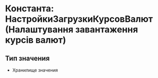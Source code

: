 ﻿# Константа: НастройкиЗагрузкиКурсовВалют (Налаштування завантаження курсів валют)

## Тип значения

- Хранилище значения

